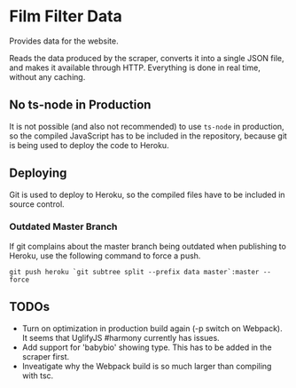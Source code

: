 # Film Filter Data

Provides data for the website.

Reads the data produced by the scraper, converts it into a single JSON file, and makes it available through HTTP. Everything is done in real time, without any caching.

## No ts-node in Production

It is not possible (and also not recommended) to use `ts-node` in production, so the compiled JavaScript has to be included in the repository, because git is being used to deploy the code to Heroku.

## Deploying

Git is used to deploy to Heroku, so the compiled files have to be included in source control.

### Outdated Master Branch

If git complains about the master branch being outdated when publishing to Heroku, use the following command to force a push.

```shell
git push heroku `git subtree split --prefix data master`:master --force
```

## TODOs

* Turn on optimization in production build again (-p switch on Webpack). It seems that UglifyJS #harmony currently has issues.
* Add support for 'babybio' showing type. This has to be added in the scraper first.
* Inveatigate why the Webpack build is so much larger than compiling with tsc.